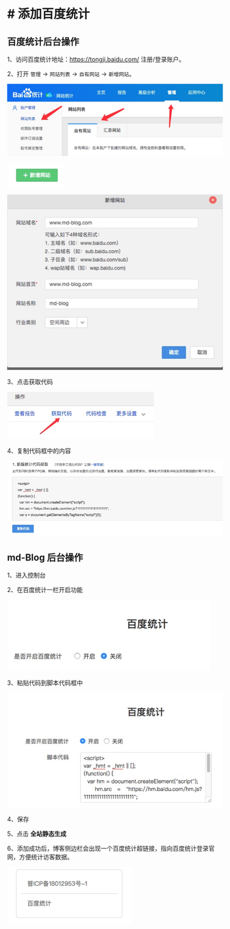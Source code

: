 # # 添加百度统计

## 百度统计后台操作

1、访问百度统计地址：https://tongji.baidu.com/ 注册/登录账户。

2、打开 `管理` → `网站列表` → `自有网站` → `新增网站`。

![IMAGE](resources/93120CBBDD59AB7973A3CEBABF15D88B.jpg)

![IMAGE](resources/82480A0D1D367051ADB7475DAB9A0A2A.jpg)

![IMAGE](resources/78FA369FC5E2E97268FD203ADF11FF57.jpg)

3、点击获取代码

![IMAGE](resources/900C6043B12B201891887551695B761C.jpg)

4、复制代码框中的内容

![IMAGE](resources/AADE3D76B31679EF7407319B6CBDAEA2.jpg)

## md-Blog 后台操作

1、进入控制台

2、在百度统计一栏开启功能

![IMAGE](resources/5165E7578ACCF4511522A19539A0E891.jpg)

3、粘贴代码到脚本代码框中

![IMAGE](resources/9913D23228F12DB4ED4B321E39AB5EAB.jpg)

4、保存

5、点击 **全站静态生成**

6、添加成功后，博客侧边栏会出现一个百度统计超链接，指向百度统计登录官网，方便统计访客数据。

![IMAGE](resources/DE895A27D81E4AD087534571EAF308E3.jpg)